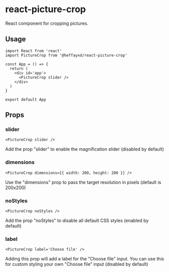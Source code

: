 # react-picture-crop
React component for cropping pictures.

## Usage

```
import React from 'react'
import PictureCrop from '@heffayxd/react-picture-crop'

const App = () => {
  return (
    <div id='app'>
      <PictureCrop slider />
    </div>
  )
}

export default App
```

## Props
### slider
```
<PictureCrop slider />
```

Add the prop "slider" to enable the magnification slider (disabled by default)

### dimensions
```
<PictureCrop dimensions={{ width: 200, height: 200 }} />
```

Use the "dimensions" prop to pass the target resolution in pixels (default is 200x200)

### noStyles
```
<PictureCrop noStyles />
```

Add the prop "noStyles" to disable all default CSS styles (enabled by default)

### label
```
<PictureCrop label='Choose file' />
```

Adding this prop will add a label for the "Choose file" input. You can use this for custom styling your own "Choose file" input (disabled by default)
